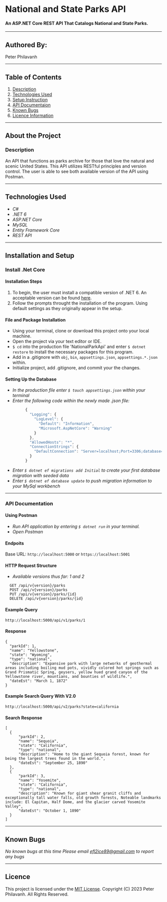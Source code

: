 # National and State Parks API

#### An ASP.NET Core REST API That Catalogs National and State Parks.
-------------------------
## Authored By:
Peter Philavanh

-------------------------
## Table of Contents
1. [Description](#description)
2. [Technologies Used](#technologies-used)
3. [Setup Instruction](#installation-and-setup)
4. [API Documentaion](#api-documentation)
5. [Known Bugs](#known-bugs)
6. [Licence Information](#license)

-------------------------
## About the Project

### Description
An API that functions as parks archive for those that love the natural and scenic United States. This API utilizes RESTful principles and version control. The user is able to see both available version of the API using Postman.

-------------------------
## Technologies Used
- _C#_
- _.NET 6_
- _ASP.NET Core_
- _MySQL_
- _Entity Framework Core_
- _REST API_

-------------------------
## Installation and Setup

### Install .Net Core
  
  #### Installation Steps
  1. To begin, the user must install a compatible version of .NET 6. An acceptable version can be found [here](https://dotnet.microsoft.com/en-us/download/dotnet/6.0).
  2. Follow the prompts throught the installation of the program. Using default settings as they originally appear in the setup.
  
  #### File and Package Installation
  - Using your terminal, clone or download this project onto your local machine.
  - Open the project via your text editor or IDE.
  - `$ cd` into the production file 'NationalParkApi' and enter `$ dotnet restore` to install the necessary packages for this program.
  - Add in a .gitignore with `obj`, `bin`, `appsettings.json`, `appsettings.*.json` within.
  - Initialize project, add .gitignore, and commit your the changes.
  
  #### Setting Up the Database
   - _In the production file enter `$ touch appsettings.json` within your terminal_
   - _Enter the following code within the newly made .json file:_
   ```javascript
            {
              "Logging": {
                "LogLevel": {
                  "Default": "Information",
                  "Microsoft.AspNetCore": "Warning"
                }
              },
              "AllowedHosts": "*",
              "ConnectionStrings": {
                "DefaultConnection": "Server=localhost;Port=3306;database=[YOUR_DATABASE_NAME];uid=[UID];pwd=[PASSWORD];"
              }
            }
  ```
  - _Enter `$ dotnet ef migrations add Initial` to create your first database migration with seeded data_
  - _Enter `$ dotnet ef database update` to push migration information to your MySql workbench_

-------------------------
### API Documentation
  
  #### Using Postman
  - _Run API application by entering `$ dotnet run` in your terminal._
  - _Open Postman_
  
  #### Endpoits
  Base URL: `http://localhost:5000` or `https://localhost:5001`

  #### HTTP Request Structure
  - _Available versions thus far: 1 and 2_
  
  ```
    GET /api/v{version}/parks
    POST /api/v{version}/parks
    PUT /api/v{version}/parks/{id}
    DELETE /api/v{version}/parks/{id}
  ```

  #### Example Query
  ```
  http://localhost:5000/api/v1/parks/1
  ```
  #### Response
  ```
  {
    "parkId": 1,
    "name": "Yellowstone",
    "state": "Wyoming",
    "type": "national",
    "description": "Expansive park with large networks of geothermal areas including boiling mud pots, vividly colored hot springs such as Grand Prismatic Spring, geysers, yellow hued grand canyon of the Yellowstone river, mountians, and bounties of wildlife.",
    "dateEst": "March 1, 1872"
  }
  ```
  #### Example Search Query With V2.0
  ```
  http://localhost:5000/api/v2/parks?state=california
  ```

  #### Search Response
  ```
  [
    {
        "parkId": 2,
        "name": "Sequoia",
        "state": "California",
        "type": "national",
        "description": "Home to the giant Sequoia forest, known for being the largest trees found in the world.",
        "dateEst": "September 25, 1890"
    },
    {
        "parkId": 3,
        "name": "Yosemite",
        "state": "California",
        "type": "national",
        "description": "Known for giant shear granit cliffs and exceptionally tall water falls, old growth forests, Noteable landmarks include: El Capitan, Half Dome, and the glacier carved Yosemite Valley",
        "dateEst": "October 1, 1890"
    }
  ]
```

-------------------------
## Known Bugs

_No known bugs at this time_
_Please email efl2ice89@gmail.com to report any bugs_

-------------------------
## Licence

This project is licensed under the [MIT License](https://opensource.org/licenses/MIT). Copyright (C) 2023 Peter Philavanh. All Rights Reserved.